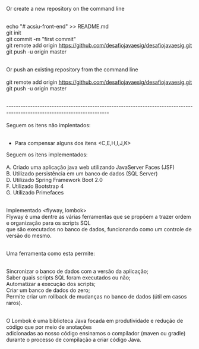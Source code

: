 Or create a new repository on the command line<br /><br />

echo "# acsiu-front-end" >> README.md<br />
git init<br />
git commit -m "first commit"<br />
git remote add origin https://github.com/desafiojavaesig/desafiojavaesig.git<br />
git push -u origin master<br /><br />

Or push an existing repository from the command line<br /><br />
git remote add origin https://github.com/desafiojavaesig/desafiojavaesig.git<br />
git push -u origin master<br /><br />

-------------------------------------------------------------------------------------------------------------------------<br /><br />
Seguem os itens não implentados:<br /><br />
* Para compensar alguns dos itens <C,E,H,I,J,K>

Seguem os itens implementados:<br /><br />
A. Criado uma aplicação java web utilizando JavaServer Faces (JSF)<br />
B. Utilizado persistência em um banco de dados (SQL Server)<br />
D. Utilizado Spring Framework Boot 2.0<br />
F. Utilizado Bootstrap 4<br />
G. Utilizado Primefaces<br /><br />

Implementado <flyway, lombok><br />
Flyway é uma dentre as várias ferramentas que se propõem a trazer ordem e organização para os scripts SQL<br />
que são executados no banco de dados, funcionando como um controle de versão do mesmo.<br /><br />

Uma ferramenta como esta permite:<br /><br />

Sincronizar o banco de dados com a versão da aplicação;<br />
Saber quais scripts SQL foram executados ou não;<br />
Automatizar a execução dos scripts;<br />
Criar um banco de dados do zero;<br />
Permite criar um rollback de mudanças no banco de dados (útil em casos raros).<br /><br />

O Lombok é uma biblioteca Java focada em produtividade e redução de código que por meio de anotações<br />
adicionadas ao nosso código ensinamos o compilador (maven ou gradle) durante o processo de compilação a criar código Java.<br />

